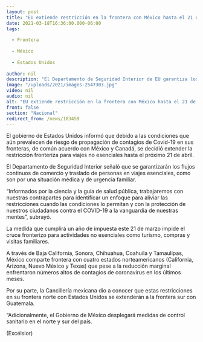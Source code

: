 ```yaml
---
layout: post
title: "EU extiende restricción en la frontera con México hasta el 21 de abril"
date: 2021-03-18T16:36:00.000-06:00
tags:
  
  - Frontera
  
  - México
  
  - Estados Unidos
  
author: nil
description: "El Departamento de Seguridad Interior de EU garantiza los flujos continuos de comercio y traslado de personas en viajes esenciales, como son por una situación médica y de urgencia familiar"
image: "/uploads/2021/images-2547303.jpg"
video: nil
audio: nil
alt: "EU extiende restricción en la frontera con México hasta el 21 de abril"
front: false
section: "Nacional"
redirect_from: /news/183459
---
```


El gobierno de Estados Unidos informó que debido a las condiciones que aún prevalecen de riesgo de propagación de contagios de Covid-19 en sus fronteras, de común acuerdo con México y Canadá, se decidió extender la restricción fronteriza para viajes no esenciales hasta el próximo 21 de abril.

El Departamento de Seguridad Interior señaló que se garantizarán los flujos continuos de comercio y traslado de personas en viajes esenciales, como son por una situación médica y de urgencia familiar.

“Informados por la ciencia y la guía de salud pública, trabajaremos con nuestras contrapartes para identificar un enfoque para aliviar las restricciones cuando las condiciones lo permitan y con la protección de nuestros ciudadanos contra el COVID-19 a la vanguardia de nuestras mentes”, subrayó.

La medida que cumplirá un año de impuesta este 21 de marzo impide el cruce fronterizo para actividades no esenciales como turismo, compras y visitas familiares.

A través de Baja California, Sonora, Chihuahua, Coahuila y Tamaulipas, México comparte frontera con cuatro estados norteamericanos (California, Arizona, Nuevo México y Texas) que pese a la reducción marginal enfrentaron números altos de contagios de coronavirus en los últimos meses.

Por su parte, la Cancillería mexicana dio a conocer que estas restricciones en su frontera norte con Estados Unidos se extenderán a la frontera sur con Guatemala.

“Adicionalmente, el Gobierno de México desplegará medidas de control sanitario en el norte y sur del país.

(Excélsior)